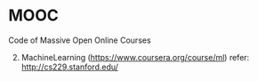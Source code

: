 MOOC
====

Code of Massive Open Online Courses

2. MachineLearning (https://www.coursera.org/course/ml)
	refer: http://cs229.stanford.edu/
